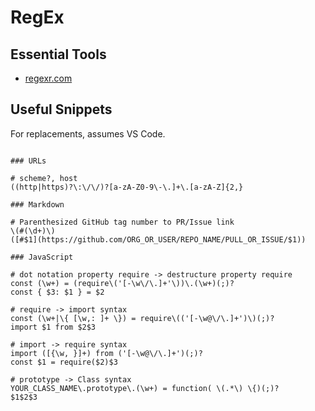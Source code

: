 
# RegEx

## Essential Tools

- [regexr.com](https://regexr.com)

## Useful Snippets

For replacements, assumes VS Code.

```shell

### URLs

# scheme?, host
((http|https)?\:\/\/)?[a-zA-Z0-9\-\.]+\.[a-zA-Z]{2,}

### Markdown

# Parenthesized GitHub tag number to PR/Issue link
\(#(\d+)\)
([#$1](https://github.com/ORG_OR_USER/REPO_NAME/PULL_OR_ISSUE/$1))

### JavaScript

# dot notation property require -> destructure property require
const (\w+) = (require\('[-\w\/\.]+'\))\.(\w+)(;)?
const { $3: $1 } = $2

# require -> import syntax
const (\w+|\{ [\w,: ]+ \}) = require\(('[-\w@\/\.]+')\)(;)?
import $1 from $2$3

# import -> require syntax
import ([{\w, }]+) from ('[-\w@\/\.]+')(;)?
const $1 = require($2)$3

# prototype -> Class syntax
YOUR_CLASS_NAME\.prototype\.(\w+) = function( \(.*\) \{)(;)?
$1$2$3
```
